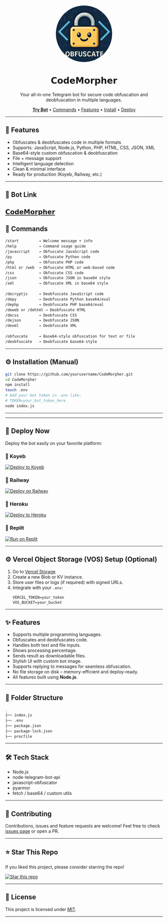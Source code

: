 <p align="center">
  <img src="https://raw.githubusercontent.com/popeye68/CodeMorpher/main/botpic.png" alt="Bot Logo" width="180" height="180" style="border-radius: 50%;" />
</p>

<h1 align="center">𝗖𝗼𝗱𝗲𝗠𝗼𝗿𝗽𝗵𝗲𝗿</h1>
<p align="center">Your all-in-one Telegram bot for secure code obfuscation and deobfuscation in multiple languages.</p>

<p align="center">
  <a href="https://t.me/CodeMorpherbot"><strong>Try Bot</strong></a> • 
  <a href="#commands">Commands</a> • 
  <a href="#features">Features</a> • 
  <a href="#installation">Install</a> • 
  <a href="#deployment">Deploy</a>
</p>

---

## 🔧 Features
<a id="features"></a>
- Obfuscates & deobfuscates code in multiple formats
- Supports: JavaScript, Node.js, Python, PHP, HTML, CSS, JSON, XML
- Base64-style custom obfuscation & deobfuscation
- File + message support
- Intelligent language detection
- Clean & minimal interface
- Ready for production (Koyeb, Railway, etc.)

---

## 🤖 Bot Link

**[𝗖𝗼𝗱𝗲𝗠𝗼𝗿𝗽𝗵𝗲𝗿](https://t.me/CodeMorpherbot)**
---

## 📜 Commands
<a id="commands"></a>

```bash
/start         → Welcome message + info
/help          → Command usage guide
/javascript    → Obfuscate JavaScript code
/py            → Obfuscate Python code
/php           → Obfuscate PHP code
/html or /web  → Obfuscate HTML or web-based code
/css           → Obfuscate CSS code
/json          → Obfuscate JSON in base64 style
/xml           → Obfuscate XML in base64 style

/decryptjs     → Deobfuscate JavaScript code
/depy          → Deobfuscate Python base64/eval
/dephp         → Deobfuscate PHP base64/eval
/deweb or /dehtml → Deobfuscate HTML
/decss         → Deobfuscate CSS
/dejson        → Deobfuscate JSON
/dexml         → Deobfuscate XML

/obfuscate     → Base64-style obfuscation for text or file
/deobfuscate   → Deobfuscate base64-style
```

---

## ⚙️ Installation (Manual)
<a id="installation"></a>
```bash
git clone https://github.com/yourusername/CodeMorpher.git
cd CodeMorpher
npm install
touch .env
# Add your bot token in .env like:
# TOKEN=your_bot_token_here
node index.js
```
---

---

## 🚀 Deploy Now
<a id="deployment"></a>
Deploy the bot easily on your favorite platform:

### 📍 Koyeb

[![Deploy to Koyeb](https://www.koyeb.com/static/images/deploy/button.svg)](https://app.koyeb.com/deploy?type=git&repository=github.com/popeye68/CodeMorpher)

### 📍 Railway

[![Deploy on Railway](https://img.shields.io/badge/Deploy-Railway-000?style=for-the-badge&logo=railway&logoColor=white)](https://railway.app/new)

### 📍 Heroku

[![Deploy to Heroku](https://www.herokucdn.com/deploy/button.svg)](https://heroku.com/deploy?template=https://github.com/popeye68/CodeMorpher)

### 📍 Replit

[![Run on Replit](https://replit.com/badge/github/yourusername/CodeMorpher)](https://replit.com/github/popeye68/CodeMorpher)

---


## ⚙️ Vercel Object Storage (VOS) Setup (Optional)

1. Go to [Vercel Storage](https://vercel.com/storage)
2. Create a new Blob or KV instance.
3. Store user files or logs (if required) with signed URLs.
4. Integrate with your `.env`:
   ```
   VERCEL_TOKEN=your_token
   VOS_BUCKET=your_bucket
   ```

---

## ✨ Features

- Supports multiple programming languages.
- Obfuscates and deobfuscates code.
- Handles both text and file inputs.
- Shows processing percentage.
- Sends result as downloadable files.
- Stylish UI with custom bot image.
- Supports replying to messages for seamless obfuscation.
- No file storage on disk – memory-efficient and deploy-ready.
- All features built using **Node.js**.

---

## 📁 Folder Structure

```bash
.
├── index.js
├── .env
├── package.json
├── package-lock.json
├── procfile
```

---

## 🛠️ Tech Stack

- Node.js
- node-telegram-bot-api
- javascript-obfuscator
- pyarmor
- fetch / base64 / custom utils

---

## 🤝 Contributing

Contributions, issues and feature requests are welcome!
Feel free to check [issues page](../../issues) or open a PR.

---

## ⭐ Star This Repo

If you liked this project, please consider starring the repo!

[![Star this repo](https://img.shields.io/github/stars/popeye68/CodeMorpher.svg?style=social)](https://github.com/popeye68/CodeMorpher)

---

## 📜 License

This project is licensed under [MIT](LICENSE).

---
